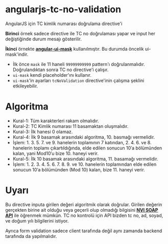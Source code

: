 # angularjs-tc-no-validation

AngularJS için TC kimlik numarası doğrulama directive'i

**Birinci** örnek sadece directive ile TC no doğrulaması yapar ve input her değiştiğinde durum mesajı gösterilir.

**İkinci** örnekte **[angular-ui-mask](https://github.com/angular-ui/ui-mask)** kullanılmıştır. Bu durumda öncelik ui-mask'indir.
- İlk önce `mask` ile 11 haneli `99999999999` pattern'ı doğrulanmalıdır. Doğrulandıktan sonra TC no directive'i çalışır.
- `ui-mask` kendi placeholder'ını kullanır.
- `ui-mask`'in ayarları `tcNoValidation` directive'inin çalışma şeklini etkileyebilir.


# Algoritma

- Kural-1: Tüm karakterleri rakam olmalıdır.
- Kural-2: TC Kimlik numarası 11 basamaktan oluşmalıdır.
- Kural-3: İlk hanesi 0 olamaz.
- Kural-4: İlk 9 basamak arasındaki algoritma, 10. basmağı vermelidir.
- İşlem: 1. 3. 5. 7. ve 9. hanelerin toplamının 7 katından, 2. 4. 6. ve 8. hanelerin toplamı çıkartıldığında, elde edilen sonucun 10′a bölümünden kalan, yani Mod10′u bize 10. haneyi verir.
- Kural-5: İlk 10 basamak arasındaki algoritma, 11. basamağı vermelidir.
- İşlem: 1. 2. 3. 4. 5. 6. 7. 8. 9. ve 10. hanelerin toplamından elde edilen sonucun 10′a bölümünden (Mod 10) kalan, bize 11. haneyi verir.


# Uyarı

Bu directive inputa girilen değeri algoritmik olarak doğrular. Girilen değerin gerçekten birine ait olduğu veya geçerli olup olmadığı bilgisini **[NVI SOAP API](https://tckimlik.nvi.gov.tr/Service/KPSPublic.asmx)** ile öğrenmek mümkün. TC no kontrolü için API bizden tc no, ad, soyad, ve doğum yılı bilgilerini istiyor.

Ayrıca form validation sadece client tarafında değil aynı zamanda backend tarafında da yapılmalıdır.